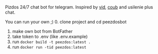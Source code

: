 Pizdos 24/7 chat bot for telegram. Inspired by [vid](https://youtu.be/TxmXyfQLoN8), [coub](https://coub.com/view/1io9et) and usilenie plus chat.


You can run your own ;)
0. clone project and cd peezdosbot
1. make own bot from BotFather
2. take token to .env (like .env.example)
3. run `docker build -t peezdos:latest .`
4. run `docker run -tid peezdos:latest`
